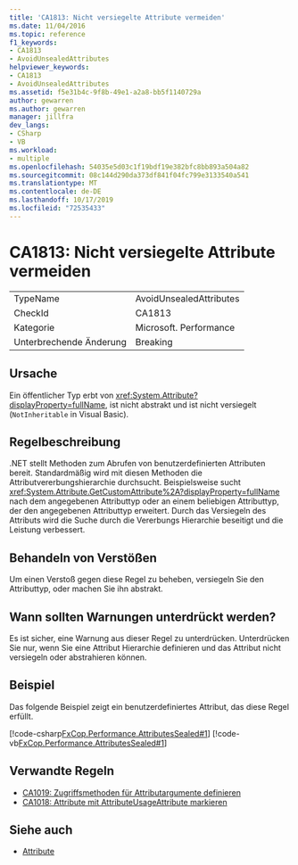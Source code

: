 ```yaml
---
title: 'CA1813: Nicht versiegelte Attribute vermeiden'
ms.date: 11/04/2016
ms.topic: reference
f1_keywords:
- CA1813
- AvoidUnsealedAttributes
helpviewer_keywords:
- CA1813
- AvoidUnsealedAttributes
ms.assetid: f5e31b4c-9f8b-49e1-a2a8-bb5f1140729a
author: gewarren
ms.author: gewarren
manager: jillfra
dev_langs:
- CSharp
- VB
ms.workload:
- multiple
ms.openlocfilehash: 54035e5d03c1f19bdf19e382bfc8bb893a504a82
ms.sourcegitcommit: 08c144d290da373df841f04fc799e3133540a541
ms.translationtype: MT
ms.contentlocale: de-DE
ms.lasthandoff: 10/17/2019
ms.locfileid: "72535433"
---
```

# <a name="ca1813-avoid-unsealed-attributes"></a>CA1813: Nicht versiegelte Attribute vermeiden

|||
|-|-|
|TypeName|AvoidUnsealedAttributes|
|CheckId|CA1813|
|Kategorie|Microsoft. Performance|
|Unterbrechende Änderung|Breaking|

## <a name="cause"></a>Ursache

Ein öffentlicher Typ erbt von <xref:System.Attribute?displayProperty=fullName>, ist nicht abstrakt und ist nicht versiegelt (`NotInheritable` in Visual Basic).

## <a name="rule-description"></a>Regelbeschreibung

.NET stellt Methoden zum Abrufen von benutzerdefinierten Attributen bereit. Standardmäßig wird mit diesen Methoden die Attributvererbungshierarchie durchsucht. Beispielsweise sucht <xref:System.Attribute.GetCustomAttribute%2A?displayProperty=fullName> nach dem angegebenen Attributtyp oder an einem beliebigen Attributtyp, der den angegebenen Attributtyp erweitert. Durch das Versiegeln des Attributs wird die Suche durch die Vererbungs Hierarchie beseitigt und die Leistung verbessert.

## <a name="how-to-fix-violations"></a>Behandeln von Verstößen

Um einen Verstoß gegen diese Regel zu beheben, versiegeln Sie den Attributtyp, oder machen Sie ihn abstrakt.

## <a name="when-to-suppress-warnings"></a>Wann sollten Warnungen unterdrückt werden?

Es ist sicher, eine Warnung aus dieser Regel zu unterdrücken. Unterdrücken Sie nur, wenn Sie eine Attribut Hierarchie definieren und das Attribut nicht versiegeln oder abstrahieren können.

## <a name="example"></a>Beispiel

Das folgende Beispiel zeigt ein benutzerdefiniertes Attribut, das diese Regel erfüllt.

[!code-csharp[FxCop.Performance.AttributesSealed#1](../code-quality/codesnippet/CSharp/ca1813-avoid-unsealed-attributes_1.cs)]
[!code-vb[FxCop.Performance.AttributesSealed#1](../code-quality/codesnippet/VisualBasic/ca1813-avoid-unsealed-attributes_1.vb)]

## <a name="related-rules"></a>Verwandte Regeln

- [CA1019: Zugriffsmethoden für Attributargumente definieren](../code-quality/ca1019.md)
- [CA1018: Attribute mit AttributeUsageAttribute markieren](../code-quality/ca1018.md)

## <a name="see-also"></a>Siehe auch

- [Attribute](/dotnet/standard/design-guidelines/attributes)
